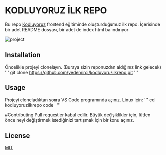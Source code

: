 # KODLUYORUZ İLK REPO
Bu repo [Kodluyoruz](https://www.kodluyoruz.org/) frontend eğitiminde oluşturduğumuz ilk repo. İçerisinde bir adet README dosyası, bir adet de index html barındırıyor

![project](figures/proje.png)

## Installation
Öncelikle projeyi clonelayın. (Buraya sizin reponuzdan aldığınız link gelecek)
'''
git clone https://github.com/yedemirci/kodluyoruzilkrepo.git
'''

## Usage
Projeyi cloneladıktan sonra VS Code programında açınız.
Linux için:
'''
cd kodluyoruzilkrepo
code .
'''

#Contributing
Pull requestler kabul edilir. Büyük değişiklikler için, lütfen önce neyi değiştirmek istediğinizi tartışmak için bir konu açınız.

## License
[MIT](https://choosealicense.com/)